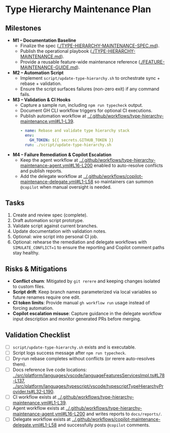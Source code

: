 # Type Hierarchy Maintenance Plan

## Milestones
- **M1 – Documentation Baseline**
  - Finalize the spec ([./TYPE-HIERARCHY-MAINTENANCE-SPEC.md](./TYPE-HIERARCHY-MAINTENANCE-SPEC.md)).
  - Publish the operational playbook ([./TYPE-HIERARCHY-MAINTENANCE.md](./TYPE-HIERARCHY-MAINTENANCE.md)).
  - Provide a reusable feature-wide maintenance reference ([./FEATURE-MAINTENANCE-GUIDE.md](./FEATURE-MAINTENANCE-GUIDE.md)).
- **M2 – Automation Script**
  - Implement `script/update-type-hierarchy.sh` to orchestrate sync + rebase + validation.
  - Ensure the script surfaces failures (non-zero exit) if any command fails.
- **M3 – Validation & CI Hooks**
  - Capture a sample run, including `npm run typecheck` output.
  - Document GH CLI workflow triggers for optional CI executions.
  - Publish automation workflow at [../.github/workflows/type-hierarchy-maintenance.yml#L1-L39](../.github/workflows/type-hierarchy-maintenance.yml#L1-L39).
    ```yaml
    - name: Rebase and validate type hierarchy stack
      env:
        GH_TOKEN: ${{ secrets.GITHUB_TOKEN }}
      run: ./script/update-type-hierarchy.sh
    ```
- **M4 – Failure Remediation & Copilot Escalation**
  - Keep the agent workflow at [../.github/workflows/type-hierarchy-maintenance-agent.yml#L16-L200](../.github/workflows/type-hierarchy-maintenance-agent.yml#L16-L200) enabled to auto-resolve conflicts and publish reports.
  - Add the delegate workflow at [../.github/workflows/copilot-maintenance-delegate.yml#L1-L58](../.github/workflows/copilot-maintenance-delegate.yml#L1-L58) so maintainers can summon `@copilot` when manual oversight is needed.

## Tasks
1. Create and review spec (complete).
2. Draft automation script prototype.
3. Validate script against current branches.
4. Update documentation with validation notes.
5. Optional: wire script into personal CI job.
6. Optional: rehearse the remediation and delegate workflows with `SIMULATE_CONFLICT=1` to ensure the reporting and Copilot comment paths stay healthy.

## Risks & Mitigations
- **Conflict churn**: Mitigated by `git rerere` and keeping changes isolated to custom files.
- **Script drift**: Keep branch names parameterized via local variables so future renames require one edit.
- **CI token limits**: Provide manual `gh workflow run` usage instead of forcing automation.
- **Copilot escalation misuse**: Capture guidance in the delegate workflow input description and monitor generated PRs before merging.

## Validation Checklist
- [ ] `script/update-type-hierarchy.sh` exists and is executable.
- [ ] Script logs success message after `npm run typecheck`.
- [ ] Dry-run rebase completes without conflicts (or rerere auto-resolves them).
- [ ] Docs reference live code locations: [../src/platform/languages/vscode/languageFeaturesServicesImpl.ts#L78-L137](../src/platform/languages/vscode/languageFeaturesServicesImpl.ts#L78-L137), [../src/platform/languages/typescript/vscode/typescriptTypeHierarchyProvider.ts#L32-L190](../src/platform/languages/typescript/vscode/typescriptTypeHierarchyProvider.ts#L32-L190).
- [ ] CI workflow exists at [../.github/workflows/type-hierarchy-maintenance.yml#L1-L39](../.github/workflows/type-hierarchy-maintenance.yml#L1-L39).
- [ ] Agent workflow exists at [../.github/workflows/type-hierarchy-maintenance-agent.yml#L16-L200](../.github/workflows/type-hierarchy-maintenance-agent.yml#L16-L200) and writes reports to `docs/reports/`.
- [ ] Delegate workflow exists at [../.github/workflows/copilot-maintenance-delegate.yml#L1-L58](../.github/workflows/copilot-maintenance-delegate.yml#L1-L58) and successfully posts `@copilot` comments.
